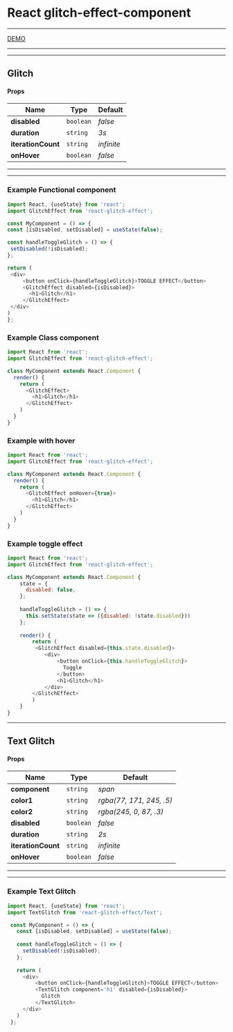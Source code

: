 # React glitch-effect-component
 ________________________________________________________
[DEMO](https://sakalx.github.io/react-glitch-effect/)
 ________________________________________________________
 ________________________________________________________

## Glitch

#### Props

| Name | Type | Default |
| --- | --- | --- |
| **disabled** | `boolean` | *false* |
| **duration** | `string` | *3s* |
| **iterationCount** | `string` | *infinite* |
| **onHover** | `boolean` | *false* 
 ________________________________________________________
 ________________________________________________________
 
### Example Functional component
   ```javascript
   import React, {useState} from 'react';
   import GlitchEffect from 'react-glitch-effect';
   
const MyComponent = () => {
  const [isDisabled, setDisabled] = useState(false);

  const handleToggleGlitch = () => {
    setDisabled(!isDisabled);
  };

  return (
    <div>
        <button onClick={handleToggleGlitch}>TOGGLE EFFECT</button>
        <GlitchEffect disabled={isDisabled}>
          <h1>Glitch</h1>
        </GlitchEffect>
    </div>
  )
};
```

### Example Class component
   ```javascript
   import React from 'react';
   import GlitchEffect from 'react-glitch-effect';

   class MyComponent extends React.Component {
     render() {
       return (
         <GlitchEffect>
           <h1>Glitch</h1>
         </GlitchEffect>
       )
     }
   }
   ```
   
### Example with hover
```javascript
import React from 'react';
import GlitchEffect from 'react-glitch-effect';

class MyComponent extends React.Component {
  render() {
    return (
      <GlitchEffect onHover={true}>
        <h1>Glitch</h1>
      </GlitchEffect>
    )
  }
}
```

### Example toggle effect
```javascript
import React from 'react';
import GlitchEffect from 'react-glitch-effect';

class MyComponent extends React.Component {
    state = {
      disabled: false,
    };
    
    handleToggleGlitch = () => {
      this.setState(state => ({disabled: !state.disabled}))
    };
    
    render() {
        return (
         <GlitchEffect disabled={this.state.disabled}>
            <div>
                <button onClick={this.handleToggleGlitch}>
                  Toggle
                </button>
                <h1>Glitch</h1>
            </div>
        </GlitchEffect>
        )
    }
}
```
 ________________________________________________________
## Text Glitch

#### Props

| Name | Type | Default |
| --- | --- | --- |
| **component** | `string` | *span* 
| **color1** | `string` | *rgba(77, 171, 245, .5)* 
| **color2** | `string` | *rgba(245, 0, 87, .3)* 
| **disabled** | `boolean` | *false* |
| **duration** | `string` | *2s* |
| **iterationCount** | `string` | *infinite* |
| **onHover** | `boolean` | *false* 
 ________________________________________________________
 ________________________________________________________
 
### Example Text Glitch
```javascript
import React, {useState} from 'react';
import TextGlitch from 'react-glitch-effect/Text';

 const MyComponent = () => {
   const [isDisabled, setDisabled] = useState(false);
 
   const handleToggleGlitch = () => {
     setDisabled(!isDisabled);
   };
 
   return (
     <div>
         <button onClick={handleToggleGlitch}>TOGGLE EFFECT</button>
         <TextGlitch component='h1' disabled={isDisabled}>
           Glitch
         </TextGlitch>
     </div>
   )
 };
```
